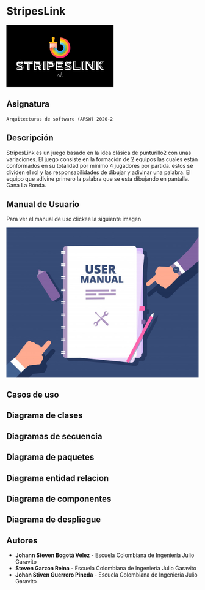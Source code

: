 ﻿# StripesLink 

![](img/Logo.png)

 ## Asignatura
	Arquitecturas de software (ARSW) 2020-2

 ## Descripción
StripesLink es un juego basado en la idea clásica de punturillo2 con unas variaciones. El juego consiste en la formación de 2 equipos las cuales están conformados en su totalidad por mínimo 4 jugadores por partida. estos se dividen el rol y las responsabilidades de dibujar y adivinar una palabra. El equipo que adivine primero la palabra que se esta dibujando en pantalla. Gana La Ronda.

 ## Manual de Usuario
Para ver el manual de uso clickee la siguiente imagen

[![](img/manual.jpg)](https://stripeslink.gitbook.io/stripeslink-manual-de-uso/)


## Casos de uso

## Diagrama de clases

## Diagramas de secuencia

## Diagrama de paquetes

## Diagrama entidad relacion

## Diagrama de componentes

## Diagrama de despliegue



## Autores
* **Johann Steven Bogotá Vélez**  - Escuela Colombiana de Ingeniería Julio Garavito
* **Steven Garzon Reina**  - Escuela Colombiana de Ingeniería Julio Garavito
* **Johan Stiven Guerrero Pineda** - Escuela Colombiana de Ingeniería Julio Garavito

